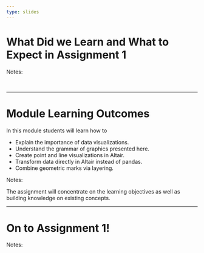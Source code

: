 ```yaml
---
type: slides
---
```


# What Did we Learn and What to Expect in Assignment 1

Notes:

<br>

---


# Module Learning Outcomes

In this module students will learn how to

- Explain the importance of data visualizations.
- Understand the grammar of graphics presented here.
- Create point and line visualizations in Altair.
- Transform data directly in Altair instead of pandas.
- Combine geometric marks via layering.


Notes:

The assignment will concentrate on the learning objectives as well as building knowledge on existing concepts.

---

# On to Assignment 1!

Notes:

<br>

